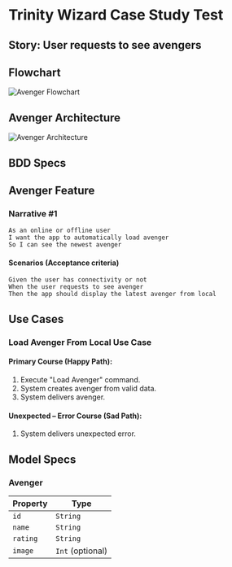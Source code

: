# Trinity Wizard Case Study Test

## Story: User requests to see avengers

## Flowchart

![Avenger Flowchart](avenger_flowchart.png)

## Avenger Architecture

![Avenger Architecture](avenger_architecture.png)

## BDD Specs

## Avenger Feature

### Narrative #1

```
As an online or offline user
I want the app to automatically load avenger
So I can see the newest avenger
```

#### Scenarios (Acceptance criteria)

```
Given the user has connectivity or not
When the user requests to see avenger
Then the app should display the latest avenger from local
```

## Use Cases

### Load Avenger From Local Use Case

#### Primary Course (Happy Path):
1. Execute "Load Avenger" command.
2. System creates avenger from valid data.
3. System delivers avenger.

#### Unexpected – Error Course (Sad Path):
1. System delivers unexpected error.

## Model Specs

### Avenger

| Property | Type             |
|----------|------------------|
| `id`     | `String`         |
| `name`   | `String`         |
| `rating` | `String`         |
| `image`  | `Int` (optional) |